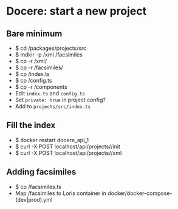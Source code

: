 # Docere: start a new project

## Bare minimum
- $ cd <docere-root>/packages/projects/src
- $ mdkir -p <new-project-id>/xml <new-project-id>/facsimiles
- $ cp -r <xml-source> <new-project-id>/xml/
- $ cp -r <facsimles-source> <new-project-id>/facsimiles/
- $ cp <other-project-id>/index.ts <new-project-id>
- $ cp <other-project-id>/config.ts <new-project-id>
- $ cp -r <other-project-id>/components <new-project-id>
- Edit `index.ts` and `config.ts`
- Set `private: true` in project config?
- Add <new-project-id> to `projects/src/index.ts`

## Fill the index
- $ docker restart docere_api_1
- $ curl -X POST localhost/api/projects/<new-project-id>/init
- $ curl -X POST localhost/api/projects/<new-project-id>/xml

## Adding facsimiles
- $ cp <other-project-id>/facsimiles.ts <new-project-id>
- Map <new-project-id>/facsimiles to Loris container in docker/docker-compose-(dev|prod).yml
